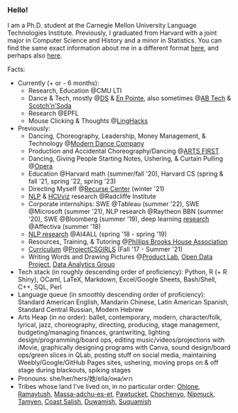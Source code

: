 ### Hello!

I am a Ph.D. student at the Carnegie Mellon University Language Technologies Institute. Previously, I graduated from Harvard with a joint major in Computer Science and History and a minor in Statistics. You can find the same exact information about me in a different format [here](https://enscma2.github.io), and perhaps also [here](https://linkedin.com/in/khalevy).

Facts:

- Currently (+ or - 6 months):
  - Research, Education @CMU LTI
  - Dance & Tech, mostly @[DS](https://www.contrib.andrew.cmu.edu/org/dancer/home.html) & [En Pointe](https://www.instagram.com/enpointe.cmu/), also sometimes @[AB Tech](https://abtech.org/) & [Scotch'n'Soda](https://www.snstheatre.org/index.html)
  - Research @EPFL
  - Mouse Clicking & Thoughts @[LingHacks](http://linghacks.tech)
- Previously:
  - Dancing, Choreography, Leadership, Money Management, & Technology @[Modern Dance Company](http://www.hrmdc.org/)
  - Production and Accidental Choreography/Dancing @[ARTS FIRST](https://ofa.fas.harvard.edu/arts)
  - Dancing, Giving People Starting Notes, Ushering, & Curtain Pulling @[Opera](https://harvardcollegeopera.com)
  - Education @Harvard math (summer/fall '20), Harvard CS (spring & fall '21, spring '22, spring '23)
  - Directing Myself @[Recurse Center](https://recurse.com) (winter '21)
  - [NLP](https://aclanthology.org/2021.findings-acl.174/) & [HCI/viz](https://github.com/ENSCMA2/overtext-history) research @Radcliffe Institute
  - Corporate internships: SWE @Tableau (summer '22), SWE @Microsoft (summer '21), NLP research @Raytheon BBN (summer '20), SWE @Bloomberg (summer '19), deep learning [research](https://github.com/ENSCMA2/giphy-scraper) @Affectiva (summer '18)
  - [NLP research](https://github.com/ENSCMA2/humanly) @AI4ALL (spring '18 - spring '19)
  - Resources, Training, & Tutoring @[Phillips Brooks House Association](https://pbha.org)
  - [Curriculum](https://linktr.ee/pcsgnlp) @[ProjectCSGIRLS](https://projectcsgirls.com) (Fall '17 - Summer '21)
  - Writing Words and Drawing Pictures @[Product Lab](https://www.hcsproductlab.org/), [Open Data Project](https://www.hodp.org/), [Data Analytics Group](https://www.harvardanalytics.org/)
- Tech stack (in roughly descending order of proficiency): Python, R (+ R Shiny), OCaml, LaTeX, Markdown, Excel/Google Sheets, Bash/Shell, C++, SQL, Perl
- Language queue (in smoothly descending order of proficiency): Standard American English, Mandarin Chinese, Latin American Spanish, Standard Central Russian, Modern Hebrew
- Arts Heap (in no order): ballet, contemporary, modern, character/folk, lyrical, jazz, choreography, directing, producing, stage management, budgeting/managing finances, grantwriting, lighting design/programming/board ops, editing music/videos/projections with iMovie, graphically designing programs with Canva, sound design/board ops/green slices in QLab, posting stuff on social media, maintaining Weebly/Google/GitHub Pages sites, ushering, moving props on & off stage during blackouts, spiking stages
- Pronouns: she/her/hers/她/ella/она/היא
- Tribes whose land I've lived on, in no particular order: [Ohlone](http://www.muwekma.org/home.html), [Ramaytush](http://www.ramaytush.com/), [Massa-adchu-es-et](http://massachusetttribe.org/), [Pawtucket](http://www.salemhistorical.org/massachusetts-indigenous-community-resources), [Chochenyo](https://sogoreate-landtrust.com/), [Nipmuck](https://www.nipmucnation.org/), [Tamyen](https://cla.berkeley.edu/languages/tamyen.php), [Coast Salish](http://www.firstnations.de/development/coast_salish.htm), [Duwamish](https://www.duwamishtribe.org/), [Suquamish](https://suquamish.nsn.us/)
